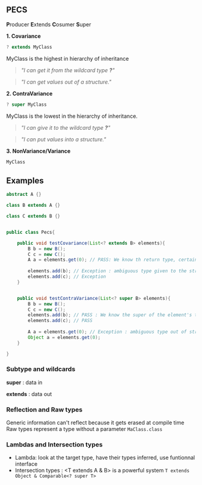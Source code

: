 ## PECS

**P**roducer **E**xtends **C**osumer **S**uper

**1. Covariance**
```java 
? extends MyClass
```
MyClass is the highest in hierarchy of inheritance

>_"I can get it from the wildcard type **?**"_

>_"I can get values out of a structure."_

**2. ContraVariance** 
```java 
? super MyClass
```
MyClass is the lowest in the hierarchy of inheritance.

>_"I can give it to the wildcard type **?**"_

>_"I can put values into a structure."_

**3. NonVariance/Variance**
```java
MyClass
```

## Examples

```java
abstract A {}

class B extends A {}

class C extends B {}


public class Pecs{

	public void testCovariance(List<? extends B> elements){
		B b = new B();
		C c = new C();
		A a = elements.get(0); // PASS: We know th return type, certainly a subtype of B
		
		elements.add(b); // Exception : ambiguous type given to the structure, include b
		elements.add(c); // Exception
	}


	public void testContraVariance(List<? super B> elements){
		B b = new B();
		C c = new C();
		elements.add(b); // PASS : We know the super of the element's type given to structure, certainly B at least
		elements.add(c); // PASS
		
		A a = elements.get(0); // Exception : ambiguous type out of structure
		Object a = elements.get(0);
	}

}
```

### Subtype and wildcards
**super** : data in

**extends** : data out

### Reflection and Raw types
Generic information can't reflect because it gets erased at compile time
Raw types represent a type without a parameter `MaClass.class`

### Lambdas and Intersection types
- Lambda: look at the target type, have their types inferred, use funtionnal interface
- Intersection types : <T extends A & B> is a powerful system
	`T extends Object & Comparable<? super T>`
